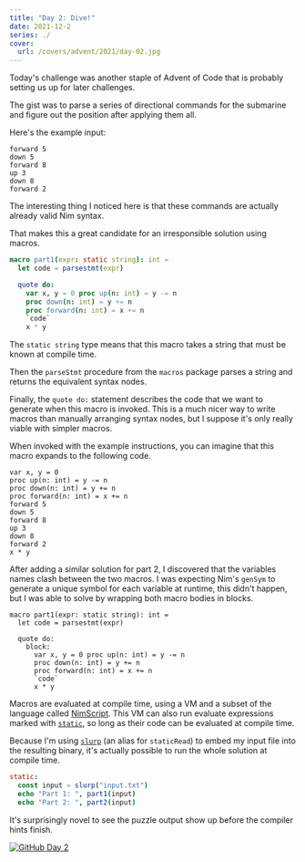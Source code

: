 ```yaml
---
title: "Day 2: Dive!"
date: 2021-12-2
series: ./
cover:
  url: /covers/advent/2021/day-02.jpg
---
```


Today's challenge was another staple of Advent of Code that is probably setting us up for later challenges.

The gist was to parse a series of directional commands for the submarine and figure out the position after applying them all.

Here's the example input:

```
forward 5
down 5
forward 8
up 3
down 8
forward 2
```

The interesting thing I noticed here is that these commands are actually already valid Nim syntax.

That makes this a great candidate for an irresponsible solution using macros.

```nim
macro part1(expr: static string): int =
  let code = parsestmt(expr)

  quote do:
    var x, y = 0 proc up(n: int) = y -= n
    proc down(n: int) = y += n
    proc forward(n: int) = x += n
    `code`
    x * y
```

The `static string` type means that this macro takes a string that must be known at compile time.

Then the `parseStmt` procedure from the `macros` package parses a string and returns the equivalent syntax nodes.

Finally, the `quote do:` statement describes the code that we want to generate when this macro is invoked. This is a much nicer way to write macros than manually arranging syntax nodes, but I suppose it's only really viable with simpler macros.

When invoked with the example instructions, you can imagine that this macro expands to the following code.

```nim/5-10
var x, y = 0
proc up(n: int) = y -= n
proc down(n: int) = y += n
proc forward(n: int) = x += n
forward 5
down 5
forward 8
up 3
down 8
forward 2
x * y
```

After adding a similar solution for part 2, I discovered that the variables names clash between the two macros. I was expecting Nim's `genSym` to generate a unique symbol for each variable at runtime, this didn't happen, but I was able to solve by wrapping both macro bodies in blocks.


```nim/5
macro part1(expr: static string): int =
  let code = parsestmt(expr)

  quote do:
    block:
      var x, y = 0 proc up(n: int) = y -= n
      proc down(n: int) = y += n
      proc forward(n: int) = x += n
      `code`
      x * y
```

Macros are evaluated at compile time, using a VM and a subset of the language called [NimScript](https://nim-lang.org/docs/nims.html). This VM can also run evaluate expressions marked with [`static`](https://nim-lang.org/docs/manual.html#statements-and-expressions-static-statementslashexpression), so long as their code can be evaluated at compile time.

Because I'm using [`slurp`](https://nim-lang.org/docs/system.html#slurp%2Cstring) (an alias for `staticRead`) to embed my input file into the resulting binary, it's actually possible to run the whole solution at compile time.

```nim
static:
  const input = slurp("input.txt")
  echo "Part 1: ", part1(input)
  echo "Part 2: ", part2(input)
```

It's surprisingly novel to see the puzzle output show up before the compiler hints finish.

[![GitHub](/icons/github.svg) Day 2](https://github.com/danprince/advent-of-code/blob/master/2021/day-02/)
